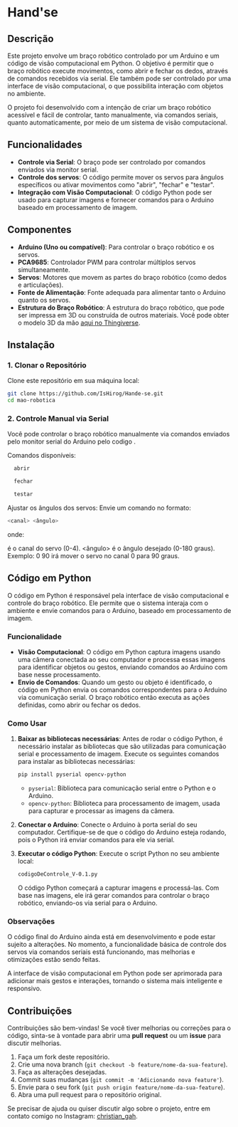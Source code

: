 # Hand'se

## Descrição

Este projeto envolve um braço robótico controlado por um Arduino e um código de visão computacional em Python. O objetivo é permitir que o braço robótico execute movimentos, como abrir e fechar os dedos, através de comandos recebidos via serial. Ele também pode ser controlado por uma interface de visão computacional, o que possibilita interação com objetos no ambiente.

O projeto foi desenvolvido com a intenção de criar um braço robótico acessível e fácil de controlar, tanto manualmente, via comandos seriais, quanto automaticamente, por meio de um sistema de visão computacional.

## Funcionalidades

- **Controle via Serial**: O braço pode ser controlado por comandos enviados via monitor serial.
- **Controle dos servos**: O código permite mover os servos para ângulos específicos ou ativar movimentos como "abrir", "fechar" e "testar".
- **Integração com Visão Computacional**: O código Python pode ser usado para capturar imagens e fornecer comandos para o Arduino baseado em processamento de imagem.

## Componentes

- **Arduino (Uno ou compatível)**: Para controlar o braço robótico e os servos.
- **PCA9685**: Controlador PWM para controlar múltiplos servos simultaneamente.
- **Servos**: Motores que movem as partes do braço robótico (como dedos e articulações).
- **Fonte de Alimentação**: Fonte adequada para alimentar tanto o Arduino quanto os servos.
- **Estrutura do Braço Robótico**: A estrutura do braço robótico, que pode ser impressa em 3D ou construída de outros materiais. Você pode obter o modelo 3D da mão [aqui no Thingiverse](https://www.thingiverse.com/thing:4807141).

## Instalação

### 1. Clonar o Repositório

Clone este repositório em sua máquina local:
```bash
git clone https://github.com/IsHirog/Hande-se.git
cd mao-robotica
```

### 2. Controle Manual via Serial
Você pode controlar o braço robótico manualmente via comandos enviados pelo monitor serial do Arduino pelo codigo .

Comandos disponíveis:

```bash
  abrir
```
```bash
  fechar
```
```bash
  testar
```
Ajustar os ângulos dos servos:
Envie um comando no formato:

```bash
<canal> <ângulo>
```
onde:

<canal> é o canal do servo (0-4).
<ângulo> é o ângulo desejado (0-180 graus).
Exemplo: 0 90 irá mover o servo no canal 0 para 90 graus.

## Código em Python

O código em Python é responsável pela interface de visão computacional e controle do braço robótico. Ele permite que o sistema interaja com o ambiente e envie comandos para o Arduino, baseado em processamento de imagem.

### Funcionalidade

- **Visão Computacional**: O código em Python captura imagens usando uma câmera conectada ao seu computador e processa essas imagens para identificar objetos ou gestos, enviando comandos ao Arduino com base nesse processamento.
- **Envio de Comandos**: Quando um gesto ou objeto é identificado, o código em Python envia os comandos correspondentes para o Arduino via comunicação serial. O braço robótico então executa as ações definidas, como abrir ou fechar os dedos.

### Como Usar

1. **Baixar as bibliotecas necessárias**:
    Antes de rodar o código Python, é necessário instalar as bibliotecas que são utilizadas para comunicação serial e processamento de imagem. Execute os seguintes comandos para instalar as bibliotecas necessárias:

    ```bash
    pip install pyserial opencv-python
    ```

    - `pyserial`: Biblioteca para comunicação serial entre o Python e o Arduino.
    - `opencv-python`: Biblioteca para processamento de imagem, usada para capturar e processar as imagens da câmera.

2. **Conectar o Arduino**:
    Conecte o Arduino à porta serial do seu computador. Certifique-se de que o código do Arduino esteja rodando, pois o Python irá enviar comandos para ele via serial.

3. **Executar o código Python**:
    Execute o script Python no seu ambiente local:

    ```bash
    codigoDeControle_V-0.1.py
    ```

    O código Python começará a capturar imagens e processá-las. Com base nas imagens, ele irá gerar comandos para controlar o braço robótico, enviando-os via serial para o Arduino.

### Observações

O código final do Arduino ainda está em desenvolvimento e pode estar sujeito a alterações. No momento, a funcionalidade básica de controle dos servos via comandos seriais está funcionando, mas melhorias e otimizações estão sendo feitas.

A interface de visão computacional em Python pode ser aprimorada para adicionar mais gestos e interações, tornando o sistema mais inteligente e responsivo.

## Contribuições

Contribuições são bem-vindas! Se você tiver melhorias ou correções para o código, sinta-se à vontade para abrir uma **pull request** ou um **issue** para discutir melhorias.

1. Faça um fork deste repositório.
2. Crie uma nova branch (`git checkout -b feature/nome-da-sua-feature`).
3. Faça as alterações desejadas.
4. Commit suas mudanças (`git commit -m 'Adicionando nova feature'`).
5. Envie para o seu fork (`git push origin feature/nome-da-sua-feature`).
6. Abra uma pull request para o repositório original.

Se precisar de ajuda ou quiser discutir algo sobre o projeto, entre em contato comigo no Instagram: [christian_gah](https://www.instagram.com/christian_gah).
